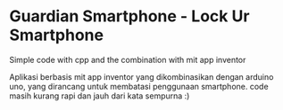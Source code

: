 # Guardian Smartphone - Lock Ur Smartphone
Simple code with cpp and the combination with mit app inventor

Aplikasi berbasis mit app inventor yang dikombinasikan dengan arduino uno, yang dirancang untuk membatasi penggunaan smartphone.
code masih kurang rapi dan jauh dari kata sempurna :)
